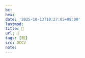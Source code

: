 ```yaml
---
bc:
hex:
date: '2025-10-13T10:27:05+08:00'
lastmod:
title: 􃯔
url: 􃯔
tags: [靷]
src: DCCV
note:
---
```

